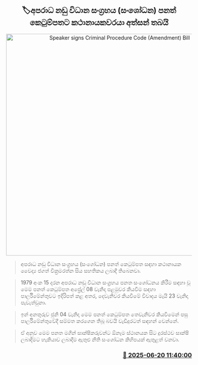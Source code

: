 <p align='center'><b><h2 align='center' title='Speaker signs Criminal Procedure Code (Amendment) Bill'>🏷අපරාධ නඩු විධාන සංග්‍රහය (සංශෝධන) පනත් කෙටුම්පතට කථානායකවරයා අත්සන් තබයි</h2></b></p>
<p align='center'><img src='https://helakuru.sgp1.cdn.digitaloceanspaces.com/esana/images/lib/jagath-wickramanayake-sing-new.jpg' width='600' alt='Speaker signs Criminal Procedure Code (Amendment) Bill'></p>

> අපරාධ නඩු විධාන සංග්‍රහය (සංශෝධන) පනත් කෙටුම්පත සඳහා කථානායක වෛද්‍ය ජගත් වික්‍රමරත්න සිය සහතිකය ලබාදී තිබෙනවා.

> 1979 අංක 15 දරන අපරාධ නඩු විධාන සංග්‍රහය පනත සංශෝධනය කිරීම සඳහා වූ මෙම පනත් කෙටුම්පත අප්‍රේල් 08 වැනිදා පළමුවර කියවීම සඳහා පාර්ලිමේන්තුවට ඉදිරිපත් කළ අතර, දෙවැනිවර කියවීමේ විවාදය මැයි 23 වැනිදා පැවැත්වුනා.

> ඉන් අනතුරුව ජුනි 04 වැනිදා මෙම පනත් කෙටුම්පත තෙවැනිවර කියවීමෙන් පසු පාර්ලිමේන්තුවේදී සම්මත කරගෙන තිබූ බවයි වැඩිදුරටත් සඳහන් වෙන්නේ.

> ඒ අනුව මෙම පනත මගින් සාක්ෂිකරුවන්ට ඕනෑම ස්ථානයක සිට දුරස්ථව සාක්ෂි ලබාදීමට හැකියාව ලබාදීම ඇතුළු නීති සංශෝධන කිහිපයක් ඇතුළත් වනවා.



<h3 align='right'><a href='https://www.helakuru.lk/esana/p/111184/'>📅 2025-06-20 11:40:00</a></h3>
